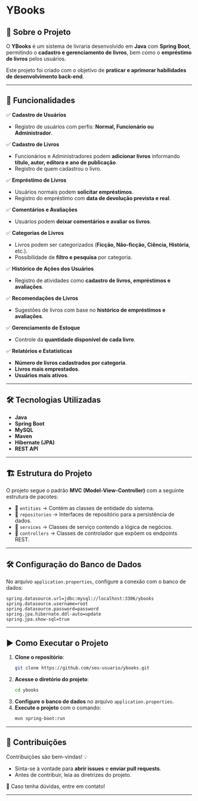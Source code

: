 # YBooks

## 📖 Sobre o Projeto

O **YBooks** é um sistema de livraria desenvolvido em **Java** com **Spring Boot**, permitindo o **cadastro e gerenciamento de livros**, bem como o **empréstimo de livros** pelos usuários.

Este projeto foi criado com o objetivo de **praticar e aprimorar habilidades de desenvolvimento back-end**.

---

## 🚀 Funcionalidades

✅ **Cadastro de Usuários**

- Registro de usuários com perfis: **Normal, Funcionário ou Administrador**.

✅ **Cadastro de Livros**

- Funcionários e Administradores podem **adicionar livros** informando **título, autor, editora e ano de publicação**.
- Registro de quem cadastrou o livro.

✅ **Empréstimo de Livros**

- Usuários normais podem **solicitar empréstimos**.
- Registro do empréstimo com **data de devolução prevista e real**.

✅ **Comentários e Avaliações**

- Usuários podem **deixar comentários e avaliar os livros**.

✅ **Categorias de Livros**

- Livros podem ser categorizados (**Ficção, Não-ficção, Ciência, História**, etc.).
- Possibilidade de **filtro e pesquisa** por categoria.

✅ **Histórico de Ações dos Usuários**

- Registro de atividades como **cadastro de livros, empréstimos e avaliações**.

✅ **Recomendações de Livros**

- Sugestões de livros com base no **histórico de empréstimos e avaliações**.

✅ **Gerenciamento de Estoque**

- Controle da **quantidade disponível de cada livro**.

✅ **Relatórios e Estatísticas**

- **Número de livros cadastrados por categoria**.
- **Livros mais emprestados**.
- **Usuários mais ativos**.

---

## 🛠️ Tecnologias Utilizadas

- **Java**
- **Spring Boot**
- **MySQL**
- **Maven**
- **Hibernate (JPA)**
- **REST API**

---

## 🏗️ Estrutura do Projeto

O projeto segue o padrão **MVC (Model-View-Controller)** com a seguinte estrutura de pacotes:

- 📂 `entities` → Contém as classes de entidade do sistema.
- 📂 `repositories` → Interfaces de repositório para a persistência de dados.
- 📂 `services` → Classes de serviço contendo a lógica de negócios.
- 📂 `controllers` → Classes de controlador que expõem os endpoints REST.

---

## 🛠️ Configuração do Banco de Dados

No arquivo `application.properties`, configure a conexão com o banco de dados:

```properties
spring.datasource.url=jdbc:mysql://localhost:3306/ybooks
spring.datasource.username=root
spring.datasource.password=password
spring.jpa.hibernate.ddl-auto=update
spring.jpa.show-sql=true
```

---

## ▶️ Como Executar o Projeto

1. **Clone o repositório**:
   ```sh
   git clone https://github.com/seu-usuario/ybooks.git
   ```
2. **Acesse o diretório do projeto**:
   ```sh
   cd ybooks
   ```
3. **Configure o banco de dados** no arquivo `application.properties`.
4. **Execute o projeto** com o comando:
   ```sh
   mvn spring-boot:run
   ```

---

## 🤝 Contribuições

Contribuições são bem-vindas! 💡

- Sinta-se à vontade para **abrir issues** e **enviar pull requests**.
- Antes de contribuir, leia as diretrizes do projeto.

📩 Caso tenha dúvidas, entre em contato!

---

